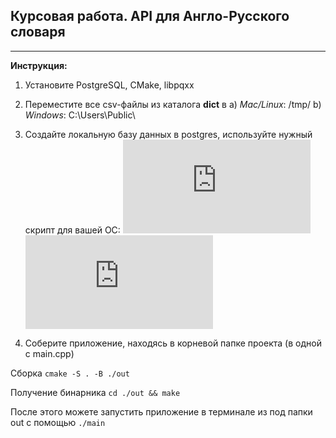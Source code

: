 ## Курсовая работа. API для Англо-Русского словаря
---
**Инструкция:**

1. Установите PostgreSQL, CMake, libpqxx
2. Переместите все csv-файлы из каталога **dict** в
    a) *Mac/Linux*: /tmp/
    b) *Windows*: C:\Users\Public\

3. Создайте локальную базу данных в postgres, используйте нужный скрипт для вашей ОС:
![mac/linux](https://github.com/arazyan/uni/blob/main/coursework/sourceUnix.sql)
![win](https://github.com/arazyan/uni/blob/main/coursework/sourceWin.sql)

4. Соберите приложение, находясь в корневой папке проекта (в одной с main.cpp)


Сборка
```cmake -S . -B ./out```

Получение бинарника
```cd ./out && make```

После этого можете запустить приложение в терминале из под папки out с помощью
```./main```
